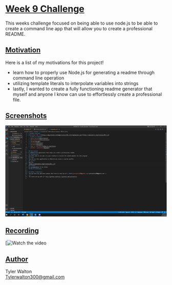 # <u>**Week 9 Challenge**</u>
This weeks challenge focused on being able to use node.js to be able to create a command line app that will allow you to create a professional README.

## <u>**Motivation**</u>
Here is a list of my motivations for this project!

- learn how to properly use Node.js for generating a readme through command line operation
- utilizing template literals to interpolate variables into strings
- lastly, I wanted to create a fully functioning readme generator that myself and anyone I know can use to effortlessly create a professional file. 


## <u>**Screenshots**</u>

![alt text](./assets/Node%20Created%20README.png)

## <u>**Recording**</u>

[![Watch the video](https://youtu.be/goWIEz3FyPI)

## <u>**Author**</u>

Tyler Walton <br/>
Tylerwalton300@gmail.com